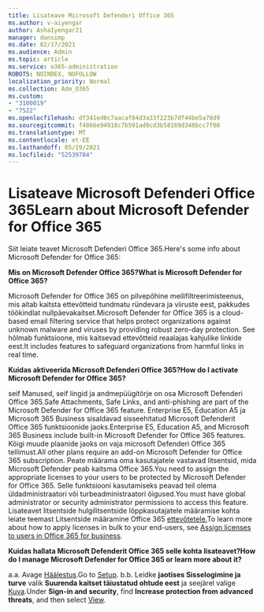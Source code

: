 ```yaml
---
title: Lisateave Microsoft Defenderi Office 365
ms.author: v-aiyengar
author: AshaIyengar21
manager: dansimp
ms.date: 02/17/2021
ms.audience: Admin
ms.topic: article
ms.service: o365-administration
ROBOTS: NOINDEX, NOFOLLOW
localization_priority: Normal
ms.collection: Adm_O365
ms.custom:
- "3100019"
- "7522"
ms.openlocfilehash: df341ed0c7aacaf84d3a33f223b7df44be5a78d9
ms.sourcegitcommit: f4866e94918c7b591ad0cd3b58169d340bcc7f00
ms.translationtype: MT
ms.contentlocale: et-EE
ms.lasthandoff: 05/19/2021
ms.locfileid: "52539784"
---
```

# <a name="learn-about-microsoft-defender-for-office-365"></a><span data-ttu-id="69ef4-102">Lisateave Microsoft Defenderi Office 365</span><span class="sxs-lookup"><span data-stu-id="69ef4-102">Learn about Microsoft Defender for Office 365</span></span>

<span data-ttu-id="69ef4-103">Siit leiate teavet Microsoft Defenderi Office 365.</span><span class="sxs-lookup"><span data-stu-id="69ef4-103">Here's some info about Microsoft Defender for Office 365:</span></span>

<span data-ttu-id="69ef4-104">**Mis on Microsoft Defender Office 365?**</span><span class="sxs-lookup"><span data-stu-id="69ef4-104">**What is Microsoft Defender for Office 365?**</span></span>

<span data-ttu-id="69ef4-105">Microsoft Defender for Office 365 on pilvepõhine meilifiltreerimisteenus, mis aitab kaitsta ettevõtteid tundmatu ründevara ja viiruste eest, pakkudes töökindlat nullpäevakaitset.</span><span class="sxs-lookup"><span data-stu-id="69ef4-105">Microsoft Defender for Office 365 is a cloud-based email filtering service that helps protect organizations against unknown malware and viruses by providing robust zero-day protection.</span></span> <span data-ttu-id="69ef4-106">See hõlmab funktsioone, mis kaitsevad ettevõtteid reaalajas kahjulike linkide eest.</span><span class="sxs-lookup"><span data-stu-id="69ef4-106">It includes features to safeguard organizations from harmful links in real time.</span></span>

<span data-ttu-id="69ef4-107">**Kuidas aktiveerida Microsoft Defenderi Office 365?**</span><span class="sxs-lookup"><span data-stu-id="69ef4-107">**How do I activate Microsoft Defender for Office 365?**</span></span>

<span data-ttu-id="69ef4-108">seif Manused, seif lingid ja andmepüügitõrje on osa Microsoft Defenderi Office 365.</span><span class="sxs-lookup"><span data-stu-id="69ef4-108">Safe Attachments, Safe Links, and anti-phishing are part of the Microsoft Defender for Office 365 feature.</span></span> <span data-ttu-id="69ef4-109">Enterprise E5, Education A5 ja Microsoft 365 Business sisaldavad sisseehitatud Microsoft Defenderit Office 365 funktsioonide jaoks.</span><span class="sxs-lookup"><span data-stu-id="69ef4-109">Enterprise E5, Education A5, and Microsoft 365 Business include built-in Microsoft Defender for Office 365 features.</span></span> <span data-ttu-id="69ef4-110">Kõigi muude plaanide jaoks on vaja microsoft Defenderi Office 365 tellimust.</span><span class="sxs-lookup"><span data-stu-id="69ef4-110">All other plans require an add-on Microsoft Defender for Office 365 subscription.</span></span> <span data-ttu-id="69ef4-111">Peate määrama oma kasutajatele vastavad litsentsid, mida Microsoft Defender peab kaitsma Office 365.</span><span class="sxs-lookup"><span data-stu-id="69ef4-111">You need to assign the appropriate licenses to your users to be protected by Microsoft Defender for Office 365.</span></span> <span data-ttu-id="69ef4-112">Selle funktsiooni kasutamiseks peavad teil olema üldadministraatori või turbeadministraatori õigused.</span><span class="sxs-lookup"><span data-stu-id="69ef4-112">You must have global administrator or security administrator permissions to access this feature.</span></span> <span data-ttu-id="69ef4-113">Lisateavet litsentside hulgilitsentside lõppkasutajatele määramise kohta leiate teemast Litsentside määramine Office 365 [ettevõtetele.](https://go.microsoft.com/fwlink/?linkid=2093435)</span><span class="sxs-lookup"><span data-stu-id="69ef4-113">To learn more about how to apply licenses in bulk to your end-users, see [Assign licenses to users in Office 365 for business](https://go.microsoft.com/fwlink/?linkid=2093435).</span></span>

<span data-ttu-id="69ef4-114">**Kuidas hallata Microsoft Defenderit Office 365 selle kohta lisateavet?**</span><span class="sxs-lookup"><span data-stu-id="69ef4-114">**How do I manage Microsoft Defender for Office 365 or learn more about it?**</span></span>

<span data-ttu-id="69ef4-115">a.</span><span class="sxs-lookup"><span data-stu-id="69ef4-115">a.</span></span> <span data-ttu-id="69ef4-116">Avage [Häälestus](https://go.microsoft.com/fwlink/p/?linkid=2075721).</span><span class="sxs-lookup"><span data-stu-id="69ef4-116">Go to [Setup](https://go.microsoft.com/fwlink/p/?linkid=2075721).</span></span>
<span data-ttu-id="69ef4-117">b.</span><span class="sxs-lookup"><span data-stu-id="69ef4-117">b.</span></span> <span data-ttu-id="69ef4-118">Leidke **jaotises Sisselogimine ja turve** valik **Suurenda kaitset täiustatud ohtude eest** ja seejärel valige [Kuva](https://go.microsoft.com/fwlink/?linkid=2109302).</span><span class="sxs-lookup"><span data-stu-id="69ef4-118">Under **Sign-in and security**, find **Increase protection from advanced threats**, and then select [View](https://go.microsoft.com/fwlink/?linkid=2109302).</span></span>
